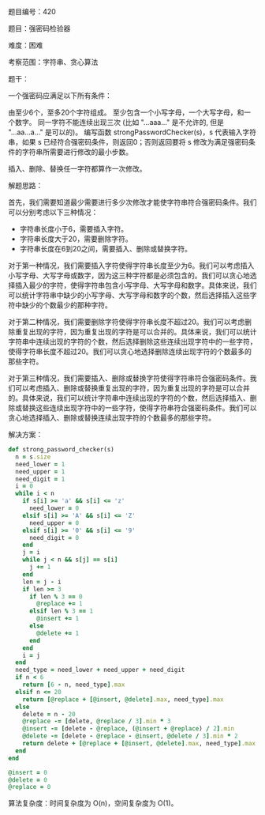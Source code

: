 题目编号：420

题目：强密码检验器

难度：困难

考察范围：字符串、贪心算法

题干：

一个强密码应满足以下所有条件：

由至少6个，至多20个字符组成。
至少包含一个小写字母，一个大写字母，和一个数字。
同一字符不能连续出现三次 (比如 "...aaa..." 是不允许的, 但是 "...aa...a..." 是可以的)。
编写函数 strongPasswordChecker(s)，s 代表输入字符串，如果 s 已经符合强密码条件，则返回0；否则返回要将 s 修改为满足强密码条件的字符串所需要进行修改的最小步数。

插入、删除、替换任一字符都算作一次修改。

解题思路：

首先，我们需要知道最少需要进行多少次修改才能使字符串符合强密码条件。我们可以分别考虑以下三种情况：

- 字符串长度小于6，需要插入字符。
- 字符串长度大于20，需要删除字符。
- 字符串长度在6到20之间，需要插入、删除或替换字符。

对于第一种情况，我们需要插入字符使得字符串长度至少为6。我们可以考虑插入小写字母、大写字母或数字，因为这三种字符都是必须包含的。我们可以贪心地选择插入最少的字符，使得字符串包含小写字母、大写字母和数字。具体来说，我们可以统计字符串中缺少的小写字母、大写字母和数字的个数，然后选择插入这些字符中缺少的个数最少的那种字符。

对于第二种情况，我们需要删除字符使得字符串长度不超过20。我们可以考虑删除重复出现的字符，因为重复出现的字符是可以合并的。具体来说，我们可以统计字符串中连续出现的字符的个数，然后选择删除这些连续出现字符中的一些字符，使得字符串长度不超过20。我们可以贪心地选择删除连续出现字符的个数最多的那些字符。

对于第三种情况，我们需要插入、删除或替换字符使得字符串符合强密码条件。我们可以考虑插入、删除或替换重复出现的字符，因为重复出现的字符是可以合并的。具体来说，我们可以统计字符串中连续出现的字符的个数，然后选择插入、删除或替换这些连续出现字符中的一些字符，使得字符串符合强密码条件。我们可以贪心地选择插入、删除或替换连续出现字符的个数最多的那些字符。

解决方案：

```ruby
def strong_password_checker(s)
  n = s.size
  need_lower = 1
  need_upper = 1
  need_digit = 1
  i = 0
  while i < n
    if s[i] >= 'a' && s[i] <= 'z'
      need_lower = 0
    elsif s[i] >= 'A' && s[i] <= 'Z'
      need_upper = 0
    elsif s[i] >= '0' && s[i] <= '9'
      need_digit = 0
    end
    j = i
    while j < n && s[j] == s[i]
      j += 1
    end
    len = j - i
    if len >= 3
      if len % 3 == 0
        @replace += 1
      elsif len % 3 == 1
        @insert += 1
      else
        @delete += 1
      end
    end
    i = j
  end
  need_type = need_lower + need_upper + need_digit
  if n < 6
    return [6 - n, need_type].max
  elsif n <= 20
    return [@replace + [@insert, @delete].max, need_type].max
  else
    delete = n - 20
    @replace -= [delete, @replace / 3].min * 3
    @insert -= [delete - @replace, (@insert + @replace) / 2].min
    @delete -= [delete - @replace - @insert, @delete / 3].min * 2
    return delete + [@replace + [@insert, @delete].max, need_type].max
  end
end

@insert = 0
@delete = 0
@replace = 0
```

算法复杂度：时间复杂度为 O(n)，空间复杂度为 O(1)。